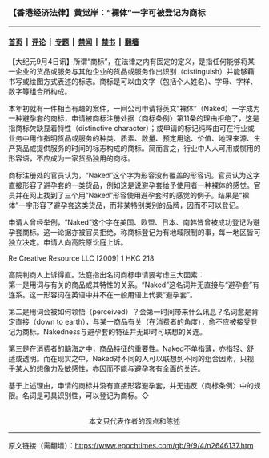 ### 【香港经济法律】黄觉岸：“裸体”一字可被登记为商标

---

#### [首页](../../../..?n2646137) &nbsp;|&nbsp; [评论](../../../../../epoch-comment?n2646137) &nbsp;|&nbsp; [专题](../../../../../epoch-special?n2646137) &nbsp;|&nbsp; [禁闻](../../../../../epoch-news?n2646137) &nbsp;|&nbsp; [禁书](../../../../../books?n2646137) &nbsp;|&nbsp; [翻墙](https://github.com/gfw-breaker/nogfw/blob/master/README.md?n2646137)


<div class="post_content" id="artbody" itemprop="articleBody">
 <!-- article content begin -->
 <p>
  【大纪元9月4日讯】所谓“商标”，在法律之内有固定的定义，是指任何能够将某一企业的货品或服务与其他企业的货品或服务作出识别（distinguish）并能够藉书写或绘图方式表述的标志。商标是可以由文字（包括个人姓名）、字母、字样、数字等组合所构成。
 </p>
 <p>
  本年初就有一件相当有趣的案件，一间公司申请将英文“裸体”（Naked）一字成为一种避孕套的商标，申请被商标注册处据〈商标条例〉第11条的理由拒绝了，这是指商标欠缺显着特性（distinctive character）；或申请的标记纯粹由可在行业或业务中用作指明货品或服务的种类、质素、数量、预定用途、价值、地理来源、生产货品或提供服务的时间的标志构成的商标。简而言之，行业中人人可用或惯用的形容语，不应成为一家货品独用的商标。
 </p>
 <p>
  商标注册处的官员认为，“Naked”这个字为形容没有覆盖的形容词。官员认为这字直接形容了避孕套的一类货品，例如这是说避孕套给予使用者一种裸体的感觉。官员并在网上找到了三个用“Naked”形容使用避孕套时的感觉的例子。结果是“裸体”一字形容了避孕套这类货品，而非某特别类别的品牌，因而不可以登记。
 </p>
 <p>
  申请人曾经举例，“Naked”这个字在美国、欧盟、日本、南韩皆曾被成功登记为避孕套商标。这一论据亦被官员拒绝，称商标登记为有地域限制的事，每一地区皆可独立决定。申请人向高院原讼庭上诉。
 </p>
 <p>
  Re Creative Resource LLC [2009] 1 HKC 218
 </p>
 <p>
  高院判商人上诉得直。法庭指出名词商标申请要考虑三大因素：
  <br/>
  第一是用词与有关的商品或其特性的关系。“Naked”这名词并无直接与“避孕套”有连系。这一形容词在英语中并不在一般用语上代表“避孕套”。
 </p>
 <p>
  第二是用词会被如何领悟（perceived）？会第一时间带来什么讯息？名词愈是肯定直接（down to earth），与某一商品有关（在消费者的角度），愈不应被接受登记为商标。Nakedness与避孕套的特征并无即时可联想的关连。
 </p>
 <p>
  第三是在消费者的脑海之中，商品特征的重要性。Naked不单指薄，亦指轻、舒适或透明。而在现实之中，Naked对不同的人可以联想到不同的组合因素，只视乎某人的想像力及敏感性，亦因而不能与避孕套有全面的关连。
 </p>
 <p>
  基于上述理由，申请的商标并没有直接形容避孕套，并无违反〈商标条例〉中的规限。名词是可具识别性，可以登记为商标。◇
  <br/>
  <font color="#ffffff">
   (http://www.dajiyuan.com)
  </font>
  <br/>
  <center>
   <font class="GY13">
    本文只代表作者的观点和陈述
   </font>
  </center>
 </p>
 <!-- article content end -->
 <div id="below_article_ad">
 </div>
</div>


---

原文链接（需翻墙）：https://www.epochtimes.com/gb/9/9/4/n2646137.htm
